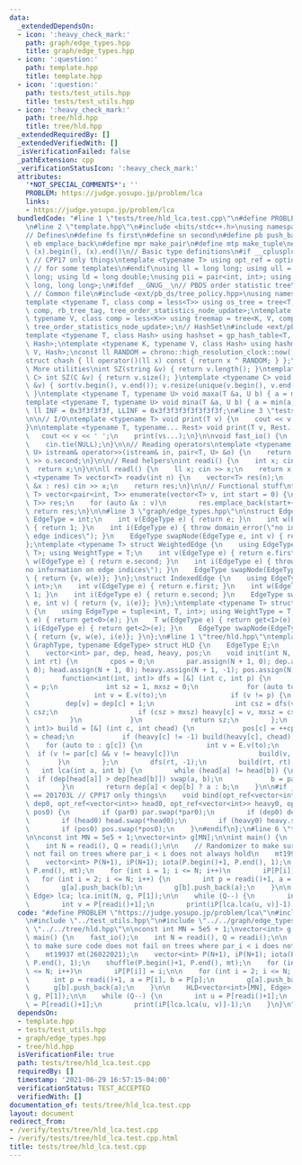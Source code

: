 ```yaml
---
data:
  _extendedDependsOn:
  - icon: ':heavy_check_mark:'
    path: graph/edge_types.hpp
    title: graph/edge_types.hpp
  - icon: ':question:'
    path: template.hpp
    title: template.hpp
  - icon: ':question:'
    path: tests/test_utils.hpp
    title: tests/test_utils.hpp
  - icon: ':heavy_check_mark:'
    path: tree/hld.hpp
    title: tree/hld.hpp
  _extendedRequiredBy: []
  _extendedVerifiedWith: []
  _isVerificationFailed: false
  _pathExtension: cpp
  _verificationStatusIcon: ':heavy_check_mark:'
  attributes:
    '*NOT_SPECIAL_COMMENTS*': ''
    PROBLEM: https://judge.yosupo.jp/problem/lca
    links:
    - https://judge.yosupo.jp/problem/lca
  bundledCode: "#line 1 \"tests/tree/hld_lca.test.cpp\"\n#define PROBLEM \"https://judge.yosupo.jp/problem/lca\"\
    \n#line 2 \"template.hpp\"\n#include <bits/stdc++.h>\nusing namespace std;\n\n\
    // Defines\n#define fs first\n#define sn second\n#define pb push_back\n#define\
    \ eb emplace_back\n#define mpr make_pair\n#define mtp make_tuple\n#define all(x)\
    \ (x).begin(), (x).end()\n// Basic type definitions\n#if __cplusplus == 201703L\
    \ // CPP17 only things\ntemplate <typename T> using opt_ref = optional<reference_wrapper<T>>;\
    \ // for some templates\n#endif\nusing ll = long long; using ull = unsigned long\
    \ long; using ld = long double;\nusing pii = pair<int, int>; using pll = pair<long\
    \ long, long long>;\n#ifdef __GNUG__\n// PBDS order statistic tree\n#include <ext/pb_ds/assoc_container.hpp>\
    \ // Common file\n#include <ext/pb_ds/tree_policy.hpp>\nusing namespace __gnu_pbds;\n\
    template <typename T, class comp = less<T>> using os_tree = tree<T, null_type,\
    \ comp, rb_tree_tag, tree_order_statistics_node_update>;\ntemplate <typename K,\
    \ typename V, class comp = less<K>> using treemap = tree<K, V, comp, rb_tree_tag,\
    \ tree_order_statistics_node_update>;\n// HashSet\n#include <ext/pb_ds/assoc_container.hpp>\n\
    template <typename T, class Hash> using hashset = gp_hash_table<T, null_type,\
    \ Hash>;\ntemplate <typename K, typename V, class Hash> using hashmap = gp_hash_table<K,\
    \ V, Hash>;\nconst ll RANDOM = chrono::high_resolution_clock::now().time_since_epoch().count();\n\
    struct chash { ll operator()(ll x) const { return x ^ RANDOM; } };\n#endif\n//\
    \ More utilities\nint SZ(string &v) { return v.length(); }\ntemplate <typename\
    \ C> int SZ(C &v) { return v.size(); }\ntemplate <typename C> void UNIQUE(vector<C>\
    \ &v) { sort(v.begin(), v.end()); v.resize(unique(v.begin(), v.end()) - v.begin());\
    \ }\ntemplate <typename T, typename U> void maxa(T &a, U b) { a = max(a, b); }\n\
    template <typename T, typename U> void mina(T &a, U b) { a = min(a, b); }\nconst\
    \ ll INF = 0x3f3f3f3f, LLINF = 0x3f3f3f3f3f3f3f3f;\n#line 3 \"tests/test_utils.hpp\"\
    \n\n// I/O\ntemplate <typename T> void print(T v) {\n    cout << v << '\\n';\n\
    }\n\ntemplate <typename T, typename... Rest> void print(T v, Rest... vs) {\n \
    \   cout << v << ' ';\n    print(vs...);\n}\n\nvoid fast_io() {\n    ios_base::sync_with_stdio(false);\n\
    \    cin.tie(NULL);\n}\n\n// Reading operators\ntemplate <typename T, typename\
    \ U> istream& operator>>(istream& in, pair<T, U> &o) {\n    return in >> o.first\
    \ >> o.second;\n}\n\n// Read helpers\nint readi() {\n    int x; cin >> x;\n  \
    \  return x;\n}\n\nll readl() {\n    ll x; cin >> x;\n    return x;\n}\n\ntemplate\
    \ <typename T> vector<T> readv(int n) {\n    vector<T> res(n);\n    for (auto\
    \ &x : res) cin >> x;\n    return res;\n}\n\n// Functional stuff\ntemplate <typename\
    \ T> vector<pair<int, T>> enumerate(vector<T> v, int start = 0) {\n    vector<pair<int,\
    \ T>> res;\n    for (auto &x : v)\n        res.emplace_back(start++, x);\n   \
    \ return res;\n}\n\n#line 3 \"graph/edge_types.hpp\"\n\nstruct Edge {\n    using\
    \ EdgeType = int;\n    int v(EdgeType e) { return e; }\n    int w(EdgeType e)\
    \ { return 1; }\n    int i(EdgeType e) { throw domain_error(\"no information on\
    \ edge indices\"); }\n    EdgeType swapNode(EdgeType e, int v) { return v; }\n\
    };\ntemplate <typename T> struct WeightedEdge {\n    using EdgeType = pair<int,\
    \ T>; using WeightType = T;\n    int v(EdgeType e) { return e.first; }\n    T\
    \ w(EdgeType e) { return e.second; }\n    int i(EdgeType e) { throw domain_error(\"\
    no information on edge indices\"); }\n    EdgeType swapNode(EdgeType e, int v)\
    \ { return {v, w(e)}; }\n};\nstruct IndexedEdge {\n    using EdgeType = pair<int,\
    \ int>;\n    int v(EdgeType e) { return e.first; }\n    int w(EdgeType e) { return\
    \ 1; }\n    int i(EdgeType e) { return e.second; }\n    EdgeType swapNode(EdgeType\
    \ e, int v) { return {v, i(e)}; }\n};\ntemplate <typename T> struct WeightedIndexedEdge\
    \ {\n    using EdgeType = tuple<int, T, int>; using WeightType = T;\n    int v(EdgeType\
    \ e) { return get<0>(e); }\n    T w(EdgeType e) { return get<1>(e); }\n    int\
    \ i(EdgeType e) { return get<2>(e); }\n    EdgeType swapNode(EdgeType e, int v)\
    \ { return {v, w(e), i(e)}; }\n};\n#line 1 \"tree/hld.hpp\"\ntemplate <typename\
    \ GraphType, typename EdgeType> struct HLD {\n    EdgeType E;\n    int cpos;\n\
    \    vector<int> par, dep, head, heavy, pos;\n    void init(int N, GraphType &g,\
    \ int rt) {\n        cpos = 0;\n        par.assign(N + 1, 0); dep.assign(N + 1,\
    \ 0); head.assign(N + 1, 0); heavy.assign(N + 1, -1); pos.assign(N + 1, 0);\n\
    \        function<int(int, int)> dfs = [&] (int c, int p) {\n            par[c]\
    \ = p;\n            int sz = 1, mxsz = 0;\n            for (auto to : g[c]) {\n\
    \                int v = E.v(to);\n                if (v != p) {\n           \
    \         dep[v] = dep[c] + 1;\n                    int csz = dfs(v, c); sz +=\
    \ csz;\n                    if (csz > mxsz) heavy[c] = v, mxsz = csz;\n      \
    \          }\n            }\n            return sz;\n        };\n        function<void(int,\
    \ int)> build = [&] (int c, int chead) {\n            pos[c] = ++cpos; head[c]\
    \ = chead;\n            if (heavy[c] != -1) build(heavy[c], chead);\n        \
    \    for (auto to : g[c]) {\n                int v = E.v(to);\n              \
    \  if (v != par[c] && v != heavy[c])\n                    build(v, v);\n     \
    \       }\n        };\n        dfs(rt, -1);\n        build(rt, rt);\n    }\n \
    \   int lca(int a, int b) {\n        while (head[a] != head[b]) {\n          \
    \  if (dep[head[a]] > dep[head[b]]) swap(a, b);\n            b = par[head[b]];\n\
    \        }\n        return dep[a] < dep[b] ? a : b;\n    }\n\n#if __cplusplus\
    \ == 201703L // CPP17 only things\n    void bind(opt_ref<vector<int>> par0, opt_ref<vector<int>>\
    \ dep0, opt_ref<vector<int>> head0, opt_ref<vector<int>> heavy0, opt_ref<vector<int>>\
    \ pos0) {\n        if (par0) par.swap(*par0);\n        if (dep0) dep.swap(*dep0);\n\
    \        if (head0) head.swap(*head0);\n        if (heavy0) heavy.swap(*heavy0);\n\
    \        if (pos0) pos.swap(*pos0);\n    }\n#endif\n};\n#line 6 \"tests/tree/hld_lca.test.cpp\"\
    \n\nconst int MN = 5e5 + 1;\nvector<int> g[MN];\n\nint main() {\n    fast_io();\n\
    \    int N = readi(), Q = readi();\n\n    // Randomizer to make sure code does\
    \ not fail on trees where par_i < i does not always hold\n    mt19937 mt(26022021);\n\
    \    vector<int> P(N+1), iP(N+1); iota(P.begin()+1, P.end(), 1);\n    shuffle(P.begin()+1,\
    \ P.end(), mt);\n    for (int i = 1; i <= N; i++)\n        iP[P[i]] = i;\n\n \
    \   for (int i = 2; i <= N; i++) {\n        int p = readi()+1, a = P[i], b = P[p];\n\
    \        g[a].push_back(b);\n        g[b].push_back(a);\n    }\n\n    HLD<vector<int>[MN],\
    \ Edge> lca; lca.init(N, g, P[1]);\n\n    while (Q--) {\n        int u = P[readi()+1];\n\
    \        int v = P[readi()+1];\n        print(iP[lca.lca(u, v)]-1);\n    }\n}\n"
  code: "#define PROBLEM \"https://judge.yosupo.jp/problem/lca\"\n#include \"../../template.hpp\"\
    \n#include \"../test_utils.hpp\"\n#include \"../../graph/edge_types.hpp\"\n#include\
    \ \"../../tree/hld.hpp\"\n\nconst int MN = 5e5 + 1;\nvector<int> g[MN];\n\nint\
    \ main() {\n    fast_io();\n    int N = readi(), Q = readi();\n\n    // Randomizer\
    \ to make sure code does not fail on trees where par_i < i does not always hold\n\
    \    mt19937 mt(26022021);\n    vector<int> P(N+1), iP(N+1); iota(P.begin()+1,\
    \ P.end(), 1);\n    shuffle(P.begin()+1, P.end(), mt);\n    for (int i = 1; i\
    \ <= N; i++)\n        iP[P[i]] = i;\n\n    for (int i = 2; i <= N; i++) {\n  \
    \      int p = readi()+1, a = P[i], b = P[p];\n        g[a].push_back(b);\n  \
    \      g[b].push_back(a);\n    }\n\n    HLD<vector<int>[MN], Edge> lca; lca.init(N,\
    \ g, P[1]);\n\n    while (Q--) {\n        int u = P[readi()+1];\n        int v\
    \ = P[readi()+1];\n        print(iP[lca.lca(u, v)]-1);\n    }\n}\n"
  dependsOn:
  - template.hpp
  - tests/test_utils.hpp
  - graph/edge_types.hpp
  - tree/hld.hpp
  isVerificationFile: true
  path: tests/tree/hld_lca.test.cpp
  requiredBy: []
  timestamp: '2021-06-29 16:57:15-04:00'
  verificationStatus: TEST_ACCEPTED
  verifiedWith: []
documentation_of: tests/tree/hld_lca.test.cpp
layout: document
redirect_from:
- /verify/tests/tree/hld_lca.test.cpp
- /verify/tests/tree/hld_lca.test.cpp.html
title: tests/tree/hld_lca.test.cpp
---
```

